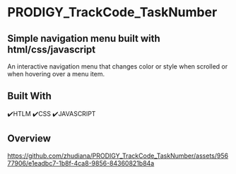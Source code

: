 # PRODIGY_TrackCode_TaskNumber
## Simple navigation menu built with html/css/javascript

 An interactive navigation menu that changes color or style when scrolled or when hovering over a menu item.

## Built With
✔️HTLM
✔️CSS
✔️JAVASCRIPT

## Overview
https://github.com/zhudiana/PRODIGY_TrackCode_TaskNumber/assets/95677906/e1eadbc7-1b8f-4ca8-9856-84360821b84a


